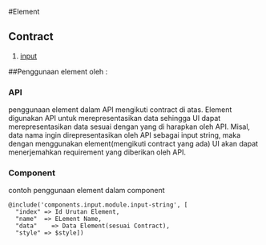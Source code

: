 #Element

## Contract
1. [input]()

##Penggunaan element oleh : 
### API
penggunaan element dalam API mengikuti contract di atas. Element digunakan API untuk merepresentasikan data sehingga UI dapat merepresentasikan data sesuai dengan yang di harapkan oleh API.
Misal, data nama ingin direpresentasikan oleh API sebagai input string, maka dengan menggunakan element(mengikuti contract yang ada) UI akan dapat menerjemahkan requirement yang diberikan oleh API.

### Component
contoh penggunaan element dalam component

    @include('components.input.module.input-string', [
      "index" => Id Urutan Element, 
      "name"  => ELement Name,
      "data" 	=> Data Element(sesuai Contract), 
      "style" => $style])
